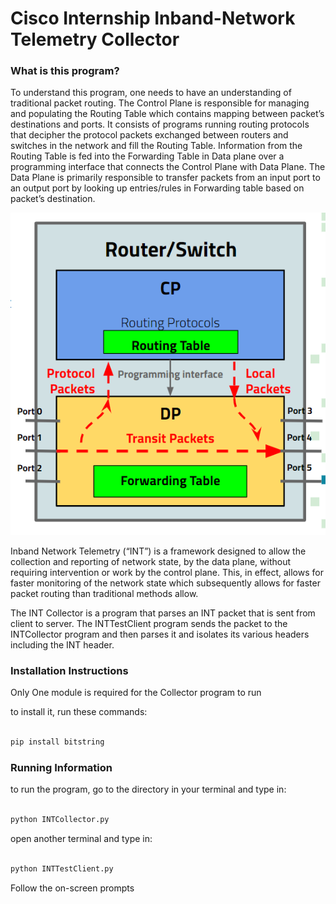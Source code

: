# Cisco Internship Inband-Network Telemetry Collector

### What is this program?

To understand this program, one needs to have an understanding of traditional packet routing. The Control Plane is responsible for managing and populating the Routing Table which contains mapping between packet’s destinations and ports. It consists of programs running routing protocols that decipher the protocol packets exchanged between routers and switches in the network and fill the Routing Table. Information from the Routing Table is fed into the Forwarding Table in Data plane over a programming interface that connects the Control Plane with Data Plane. The Data Plane is primarily responsible to transfer packets from an input port to an output port by looking up entries/rules in Forwarding table based on packet’s destination.

<p align="center"><img src="TraditionalSwitch.PNG" width="1000"></p>

Inband Network Telemetry (“INT”) is a framework designed to allow the collection and reporting of network state, by the data plane, without requiring intervention or work by the control plane. This, in effect, allows for faster monitoring of the network state which subsequently allows for faster packet routing than traditional methods allow.


The INT Collector is a program that parses an INT packet that is sent from client to server. The INTTestClient program sends the packet to the INTCollector program and then parses it and isolates its various headers including the INT header.


### Installation Instructions

Only One module is required for the Collector program to run

to install it, run these commands:

```sh

pip install bitstring

```

### Running Information

to run the program, go to the directory in your terminal and type in:

```sh

python INTCollector.py

```

open another terminal and type in:

```sh

python INTTestClient.py

```

Follow the on-screen prompts
